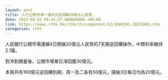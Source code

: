 ```yaml
---
layout: post
title: 人行公開市場一連4日逆回購20億元人民幣
date: 2022-08-01 09:41:27.000000000 +08:00
link: https://news.rthk.hk/rthk/ch/component/k2/1660291-20220801.htm
categories: rthk
---
```


人民銀行公開市場連續4日開展20億元人民幣的7天期逆回購操作，中標利率維持2.1厘。

對沖到期量後，公開市場單日淨回籠30億元。

本周共有160億元逆回購到期，周一及二各有50億元，隨後3日每日均為20億元。

